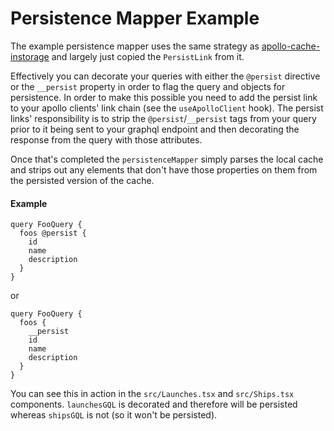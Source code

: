 # Persistence Mapper Example

The example persistence mapper uses the same strategy as
[apollo-cache-instorage](https://github.com/TallerWebSolutions/apollo-cache-instorage)
and largely just copied the `PersistLink` from it.

Effectively you can decorate your queries with either the `@persist` directive
or the `__persist` property in order to flag the query and objects for persistence.
In order to make this possible you need to add the persist link to your apollo
clients' link chain (see the `useApolloClient` hook). The persist links'
responsibility is to strip the `@persist`/`__persist` tags from your query prior
to it being sent to your graphql endpoint and then decorating the response from
the query with those attributes.

Once that's completed the `persistenceMapper` simply parses the local cache and
strips out any elements that don't have those properties on them from the
persisted version of the cache.

#### Example

```gql
query FooQuery {
  foos @persist {
    id
    name
    description
  }
}
```

or

```gql
query FooQuery {
  foos {
    __persist
    id
    name
    description
  }
}
```

You can see this in action in the `src/Launches.tsx` and `src/Ships.tsx` components.
`launchesGQL` is decorated and therefore will be persisted whereas `shipsGQL` is
not (so it won't be persisted).
